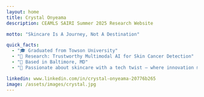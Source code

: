 ```yaml
---
layout: home
title: Crystal Onyeama
description: CEAMLS SAIRI Summer 2025 Research Website

motto: "Skincare Is A Journey, Not A Destination"

quick_facts:
  - "🎓 Graduated from Towson University"
  - "🔬 Research: Trustworthy Multimodal AI for Skin Cancer Detection"
  - "📍 Based in Baltimore, MD"
  - "🚀 Passionate about skincare with a tech twist — where innovation meets self-care!"

linkedin: www.linkedin.com/in/crystal-onyeama-20776b265
image: /assets/images/crystal.jpg
---
```

